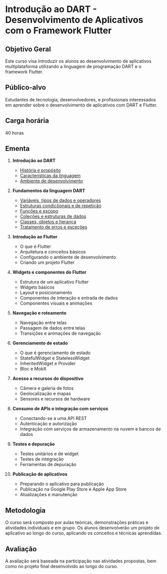 # Introdução ao DART - Desenvolvimento de Aplicativos com o Framework Flutter

## Objetivo Geral

Este curso visa introduzir os alunos ao desenvolvimento de aplicativos multiplataforma utilizando a linguagem de programação DART e o framework Flutter.

## Público-alvo

Estudantes de tecnologia, desenvolvedores, e profissionais interessados em aprender sobre o desenvolvimento de aplicativos com DART e Flutter.

## Carga horária

40 horas

## Ementa

1. **Introdução ao DART**
   - [História e propósito](docs/HISTORIA_DART.md)
   - [Características da linguagem](docs/CARACTERISTICAS_DART.md)
   - [Ambiente de desenvolvimento](docs/AMBIENTE_DART.md)

2. **Fundamentos da linguagem DART**
   - [Variáveis, tipos de dados e operadores](docs/VARIAVEIS_TIPOS_OPERADORES.md)
   - [Estruturas condic(ionais e de repetição](docs/ESTRUTURAS_CONDICIONAIS.md)
   - [Funções e escopo](docs/FUNCOES_ESCOPO.md)
   - [Coleções e estruturas de dados](docs/COLECOES_ESTRUTURAS.md)
   - [Classes, objetos e herança](docs/CLASSES_OBJETOS.md)
   - [Tratamento de erros e exceções](docs/TRATAMENTO_ERROS.md)

3. **Introdução ao Flutter**
   - O que é Flutter
   - Arquitetura e conceitos básicos
   - Configurando o ambiente de desenvolvimento
   - Criando um projeto Flutter

4. **Widgets e componentes do Flutter**
   - Estrutura de um aplicativo Flutter
   - Widgets básicos
   - Layout e posicionamento
   - Componentes de interação e entrada de dados
   - Componentes visuais e animações

5. **Navegação e roteamento**
   - Navegação entre telas
   - Passagem de dados entre telas
   - Transições e animações de navegação

6. **Gerenciamento de estado**
   - O que é gerenciamento de estado
   - StatefulWidget e StatelessWidget
   - InheritedWidget e Provider
   - Bloc e MobX

7. **Acesso a recursos do dispositivo**
   - Câmera e galeria de fotos
   - Geolocalização e mapas
   - Sensores e recursos de hardware

8. **Consumo de APIs e integração com serviços**
   - Conectando-se a uma API REST
   - Autenticação e autorização
   - Integração com serviços de armazenamento na nuvem e bancos de dados

9. **Testes e depuração**
   - Testes unitários e de widget
   - Testes de integração
   - Ferramentas de depuração

10. **Publicação de aplicativos**
    - Preparando o aplicativo para publicação
    - Publicação na Google Play Store e Apple App Store
    - Atualizações e manutenção

## Metodologia

O curso será composto por aulas teóricas, demonstrações práticas e atividades individuais e em grupo. Os alunos desenvolverão um projeto de aplicativo ao longo do curso, aplicando os conceitos e técnicas aprendidas.

## Avaliação

A avaliação será baseada na participação nas atividades propostas, bem como no projeto final desenvolvido ao longo do curso.

